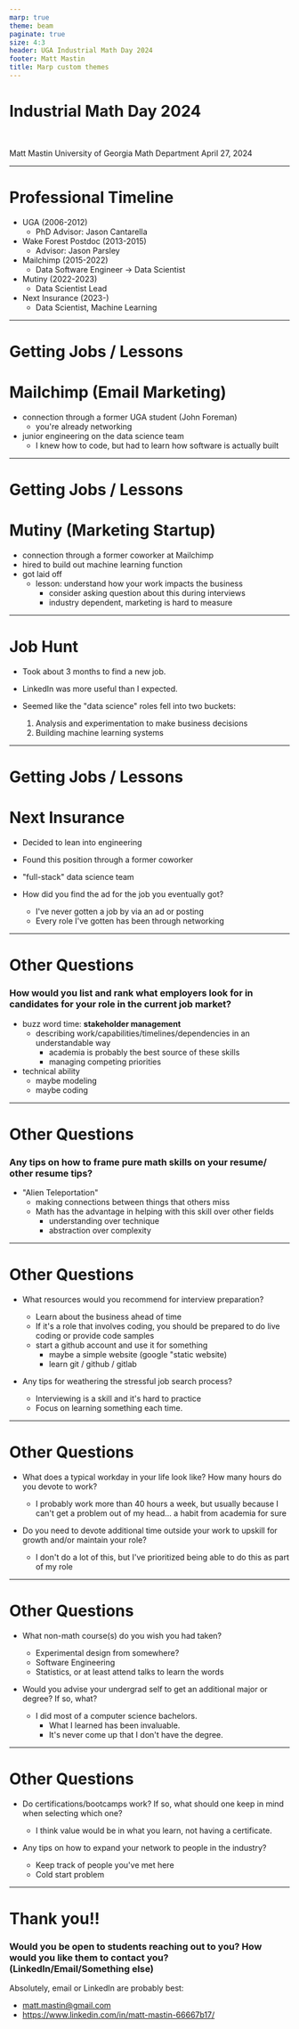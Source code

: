 ```yaml
---
marp: true
theme: beam
paginate: true
size: 4:3
header: UGA Industrial Math Day 2024
footer: Matt Mastin
title: Marp custom themes
---
```

<!-- _class: title -->

# Industrial Math Day 2024
<br/>

Matt Mastin
University of Georgia
Math Department
April 27, 2024


---
# Professional Timeline

- UGA (2006-2012)
  - PhD Advisor: Jason Cantarella
- Wake Forest Postdoc (2013-2015)
  - Advisor: Jason Parsley
- Mailchimp (2015-2022)
  - Data Software Engineer -> Data Scientist
- Mutiny (2022-2023)
  - Data Scientist Lead
- Next Insurance (2023-)
  - Data Scientist, Machine Learning

---

# Getting Jobs / Lessons

# Mailchimp (Email Marketing)
  - connection through a former UGA student (John Foreman)
    - you're already networking
  - junior engineering on the data science team
    - I knew how to code, but had to learn how software is actually built

---

# Getting Jobs / Lessons

# Mutiny (Marketing Startup)
  - connection through a former coworker at Mailchimp
  - hired to build out machine learning function
  - got laid off
    - lesson: understand how your work impacts the business
      - consider asking question about this during interviews
      - industry dependent, marketing is hard to measure

---
# Job Hunt

- Took about 3 months to find a new job.

- LinkedIn was more useful than I expected.

- Seemed like the "data science" roles fell into two buckets:
  1. Analysis and experimentation to make business decisions
  2. Building machine learning systems

---

# Getting Jobs / Lessons

# Next Insurance
  - Decided to lean into engineering
  - Found this position through a former coworker
  - "full-stack" data science team

- How did you find the ad for the job you eventually got? 
  - I've never gotten a job by via an ad or posting
  - Every role I've gotten has been through networking

---

# Other Questions

### How would you list and rank what employers look for in candidates for your role in the current job market?
- buzz word time: **stakeholder management**
  - describing work/capabilities/timelines/dependencies in an understandable way
    - academia is probably the best source of these skills
    - managing competing priorities 
- technical ability
  - maybe modeling
  - maybe coding

---
# Other Questions

### Any tips on how to frame pure math skills on your resume/ other resume tips?  

- "Alien Teleportation"
  - making connections between things that others miss
  - Math has the advantage in helping with this skill over other fields
    - understanding over technique
    - abstraction over complexity

---
# Other Questions

- What resources would you recommend for interview preparation?
  - Learn about the business ahead of time
  - If it's a role that involves coding, you should be prepared to do live coding or provide code samples
  - start a github account and use it for something
    - maybe a simple website (google "static website)
    - learn git / github / gitlab

- Any tips for weathering the stressful job search process? 
  - Interviewing is a skill and it's hard to practice
  - Focus on learning something each time.


---
# Other Questions


- What does a typical workday in your life look like? How many hours do you devote to work? 
  - I probably work more than 40 hours a week, but usually because I can't get a problem out of my head... a habit from academia for sure


- Do you need to devote additional time outside your work to upskill for growth and/or maintain your role? 
  - I don't do a lot of this, but I've prioritized being able to do this as part of my role

---

# Other Questions

- What non-math course(s) do you wish you had taken?
  - Experimental design from somewhere?
  - Software Engineering
  - Statistics, or at least attend talks to learn the words

- Would you advise your undergrad self to get an additional major or degree? If so, what? 
  - I did most of a computer science bachelors.
    - What I learned has been invaluable.
    - It's never come up that I don't have the degree.

---
# Other Questions

- Do certifications/bootcamps work? If so, what should one keep in mind when selecting which one?
  - I think value would be in what you learn, not having a certificate.

- Any tips on how to expand your network to people in the industry?
  - Keep track of people you've met here
  - Cold start problem

---
# Thank you!!

### Would you be open to students reaching out to you? How would you like them to contact you? (LinkedIn/Email/Something else) 

Absolutely, email or LinkedIn are probably best:

- matt.mastin@gmail.com
- https://www.linkedin.com/in/matt-mastin-66667b17/


